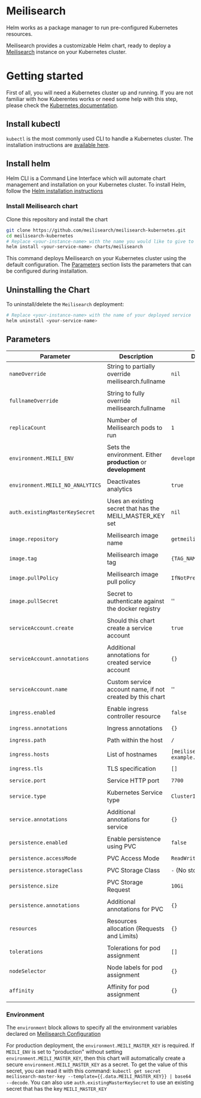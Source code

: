 # Meilisearch

Helm works as a package manager to run pre-configured Kubernetes resources.

Meilisearch provides a customizable Helm chart, ready to deploy a [Meilisearch](https://github.com/meilisearch/meilisearch) instance on your Kubernetes cluster.

# Getting started

First of all, you will need a Kubernetes cluster up and running. If you are not familiar with how Kuberentes works or need some help with this step, please check the [Kubernetes documentation](https://kubernetes.io/docs/home/).

## Install kubectl

`kubectl` is the most commonly used CLI to handle a Kubernetes cluster. The installation instructions are [available here](https://kubernetes.io/docs/tasks/tools/install-kubectl/).

## Install helm

Helm CLI is a Command Line Interface which will automate chart management and installation on your Kubernetes cluster. To install Helm, follow the [Helm installation instructions](https://helm.sh/docs/intro/install/)

### Install Meilisearch chart

Clone this repository and install the chart

```bash
git clone https://github.com/meilisearch/meilisearch-kubernetes.git
cd meilisearch-kubernetes
# Replace <your-instance-name> with the name you would like to give to your service
helm install <your-service-name> charts/meilisearch
```

This command deploys Meilisearch on your Kubernetes cluster using the default configuration. The [Parameters](#parameters) section lists the parameters that can be configured during installation.

## Uninstalling the Chart

To uninstall/delete the `Meilisearch` deployment:

```bash
# Replace <your-instance-name> with the name of your deployed service
helm uninstall <your-service-name>
```

## Parameters

| Parameter                        | Description                                                    | Default                           |
|----------------------------------|----------------------------------------------------------------|-----------------------------------|
| `nameOverride`                   | String to partially override meilisearch.fullname              | `nil`
| | |
| `fullnameOverride`               | String to fully override meilisearch.fullname                  | `nil`
| | |
| `replicaCount`                   | Number of Meilisearch pods to run                              | `1`
| | |
| `environment.MEILI_ENV`          | Sets the environment. Either **production** or **development** | `development`
| | |
| `environment.MEILI_NO_ANALYTICS` | Deactivates analytics                                          | `true`
| | |
| `auth.existingMasterKeySecret`   | Uses an existing secret that has the MEILI_MASTER_KEY set       | `nil`
| | |
| `image.repository`               | Meilisearch image name                                         | `getmeili/meilisearch`
| | |
| `image.tag`                      | Meilisearch image tag                                          | `{TAG_NAME}`
| | |
| `image.pullPolicy`               | Meilisearch image pull policy                                  | `IfNotPresent`
| | |
| `image.pullSecret`               | Secret to authenticate against the docker registry             | '' |
|                                  |                                                                | 
| `serviceAccount.create`          | Should this chart create a service account                     | `true`
|                                  |                                                                |
| `serviceAccount.annotations`     | Additional annotations for created service account             | `{}`
|                                  |                                                                |
| `serviceAccount.name`            | Custom service account name, if not created by this chart      | ''
|                                  |                                                                |
| `ingress.enabled`                | Enable ingress controller resource                             | `false`
| | |
| `ingress.annotations`            | Ingress annotations                                            | `{}`
| | |
| `ingress.path`                   | Path within the host                                           | `/`
| | |
| `ingress.hosts`                  | List of hostnames                                              | `[meilisearch-example.local]`
| | |
| `ingress.tls`                    | TLS specification                                              | `[]`
| | |
| `service.port`                   | Service HTTP port                                              | `7700`
| | |
| `service.type`                   | Kubernetes Service type                                        | `ClusterIP`
| | |
| `service.annotations`            | Additional annotations for service                             | `{}`
| | |
| `persistence.enabled`            | Enable persistence using PVC                                   | `false`
| | |
| `persistence.accessMode`         | PVC Access Mode                                                | `ReadWriteOnce`
| | |
| `persistence.storageClass`       | PVC Storage Class                                              | `-` (No storage class)
| | |
| `persistence.size`               | PVC Storage Request                                            | `10Gi`
| | |
| `persistence.annotations`        | Additional annotations for PVC                                 | `{}`
| | |
| `resources`                      | Resources allocation (Requests and Limits)                     | `{}`
| | |
| `tolerations`                    | Tolerations for pod assignment                                 | `[]`
| | |
| `nodeSelector`                   | Node labels for pod assignment                                 | `{}`
| | |
| `affinity`                       | Affinity for pod assignment                                    | `{}`
| | |


### Environment

The `environment` block allows to specify all the environment variables declared on [Meilisearch Configuration](https://docs.meilisearch.com/guides/advanced_guides/configuration.html#passing-arguments-via-the-command-line)

For production deployment, the `environment.MEILI_MASTER_KEY` is required. If `MEILI_ENV` is set to "production" without setting `environment.MEILI_MASTER_KEY`, then this chart will automatically create a secure `environment.MEILI_MASTER_KEY` as a secret. To get the value of this secret, you can read it with this command: `kubectl get secret meilisearch-master-key --template={{.data.MEILI_MASTER_KEY}} | base64 --decode`. You can also use `auth.existingMasterKeySecret` to use an existing secret that has the key `MEILI_MASTER_KEY`

